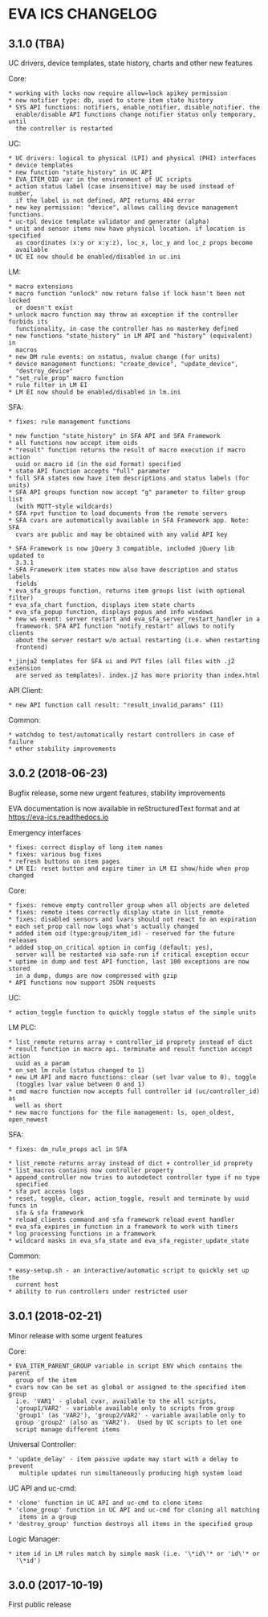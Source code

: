EVA ICS CHANGELOG
=================

3.1.0 (TBA)
-----------

UC drivers, device templates, state history, charts and other new features

Core:

    * working with locks now require allow=lock apikey permission
    * new notifier type: db, used to store item state history
    * SYS API functions: notifiers, enable_notifier, disable_notifier. the
      enable/disable API functions change notifier status only temporary, until
      the controller is restarted

UC:

    * UC drivers: logical to physical (LPI) and physical (PHI) interfaces
    * device templates
    * new function "state_history" in UC API
    * EVA_ITEM_OID var in the environment of UC scripts
    * action status label (case insensitive) may be used instead of number,
      if the label is not defined, API returns 404 error
    * new key permission: "device", allows calling device management functions.
    * uc-tpl device template validator and generator (alpha)
    * unit and sensor items now have physical location. if location is specified
      as coordinates (x:y or x:y:z), loc_x, loc_y and loc_z props become
      available
    * UC EI now should be enabled/disabled in uc.ini

LM:

    * macro extensions
    * macro function "unlock" now return false if lock hasn't been not locked
      or doesn't exist
    * unlock macro function may throw an exception if the controller forbids its
      functionality, in case the controller has no masterkey defined
    * new functions "state_history" in LM API and "history" (equivalent) in
      macros
    * new DM rule events: on nstatus, nvalue change (for units)
    * device management functions: "create_device", "update_device",
      "destroy_device"
    * "set_rule_prop" macro function
    * rule filter in LM EI
    * LM EI now should be enabled/disabled in lm.ini

SFA:

    * fixes: rule management functions

    * new function "state_history" in SFA API and SFA Framework
    * all functions now accept item oids
    * "result" function returns the result of macro execution if macro action
      uuid or macro id (in the oid format) specified
    * state API function accepts "full" parameter
    * full SFA states now have item descriptions and status labels (for units)
    * SFA API groups function now accept "g" parameter to filter group list
      (with MQTT-style wildcards)
    * SFA rpvt function to load documents from the remote servers
    * SFA cvars are automatically available in SFA Framework app. Note: SFA
      cvars are public and may be obtained with any valid API key

    * SFA Framework is now jQuery 3 compatible, included jQuery lib updated to
      3.3.1
    * SFA Framework item states now also have description and status labels
      fields
    * eva_sfa_groups function, returns item groups list (with optional filter)
    * eva_sfa_chart function, displays item state charts
    * eva_sfa_popup function, displays popus and info windows
    * new ws event: server restart and eva_sfa_server_restart_handler in a
      framework. SFA API function "notify_restart" allows to notify clients
      about the server restart w/o actual restarting (i.e. when restarting
      frontend)

    * jinja2 templates for SFA ui and PVT files (all files with .j2 extension
      are served as templates). index.j2 has more priority than index.html

API Client:

    * new API function call result: "result_invalid_params" (11)

Common:

    * watchdog to test/automatically restart controllers in case of failure
    * other stability improvements

3.0.2 (2018-06-23)
------------------

Bugfix release, some new urgent features, stability improvements

EVA documentation is now available in reStructuredText format and at
https://eva-ics.readthedocs.io

Emergency interfaces

    * fixes: correct display of long item names
    * fixes: various bug fixes
    * refresh buttons on item pages
    * LM EI: reset button and expire timer in LM EI show/hide when prop changed

Core:

    * fixes: remove empty controller group when all objects are deleted
    * fixes: remote items correctly display state in list_remote
    * fixes: disabled sensors and lvars should not react to an expiration
    * each set_prop call now logs what's actually changed
    * added item oid (type:group/item_id) - reserved for the future releases
    * added stop_on_critical option in config (default: yes),
      server will be restarted via safe-run if critical exception occur
    * uptime in dump and test API function, last 100 exceptions are now stored
      in a dump, dumps are now compressed with gzip
    * API functions now support JSON requests

UC:

    * action_toggle function to quickly toggle status of the simple units 

LM PLC:

    * list_remote returns array + controller_id proprety instead of dict
    * result function in macro api. terminate and result function accept action
      uuid as a param
    * on_set lm rule (status changed to 1)
    * new LM API and macro functions: clear (set lvar value to 0), toggle
      (toggles lvar value between 0 and 1)
    * cmd macro function now accepts full controller id (uc/controller_id) as
      well as short
    * new macro functions for the file management: ls, open_oldest, open_newest

SFA:

    * fixes: dm_rule_props acl in SFA

    * list_remote returns array instead of dict + controller_id proprety
    * list_macros contains now controller property
    * append_controller now tries to autodetect controller type if no type
      specified
    * sfa pvt access logs
    * reset, toggle, clear, action_toggle, result and terminate by uuid funcs in
      sfa & sfa framework
    * reload_clients command and sfa framework reload event handler
    * eva_sfa_expires_in function in a framework to work with timers
    * log processing functions in a framework
    * wildcard masks in eva_sfa_state and eva_sfa_register_update_state

Common:

    * easy-setup.sh - an interactive/automatic script to quickly set up the
      current host
    * ability to run controllers under restricted user

3.0.1 (2018-02-21)
------------------

Minor release with some urgent features

Core:

    * EVA_ITEM_PARENT_GROUP variable in script ENV which contains the parent
      group of the item
    * cvars now can be set as global or assigned to the specified item group
      i.e. 'VAR1' - global cvar, available to the all scripts,
      'group1/VAR2' - variable available only to scripts from group
      'group1' (as 'VAR2'), 'group2/VAR2' - variable available only to
      group 'group2' (also as 'VAR2').  Used by UC scripts to let one
      script manage different items

Universal Controller:

    * 'update_delay' - item passive update may start with a delay to prevent
       multiple updates run simultaneously producing high system load

UC API and uc-cmd:

    * 'clone' function in UC API and uc-cmd to clone items
    * 'clone_group' function in UC API and uc-cmd for cloning all matching
       items in a group
    * 'destroy_group' function destroys all items in the specified group

Logic Manager:

    * item id in LM rules match by simple mask (i.e. '\*id\'* or 'id\'* or
      '\*id')

3.0.0 (2017-10-19)
------------------

First public release
